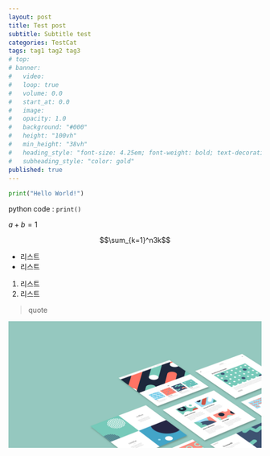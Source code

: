 ```yaml
---
layout: post
title: Test post
subtitle: Subtitle test
categories: TestCat
tags: tag1 tag2 tag3
# top:
# banner:
#   video: 
#   loop: true
#   volume: 0.0
#   start_at: 0.0
#   image: 
#   opacity: 1.0
#   background: "#000"
#   height: "100vh"
#   min_height: "38vh"
#   heading_style: "font-size: 4.25em; font-weight: bold; text-decoration: underline"
#   subheading_style: "color: gold" 
published: true
---
```


~~~ python
print("Hello World!")
~~~

python code : `print()`

$a+b=1$

$$\sum_{k=1}^n3k$$

- 리스트
- 리스트

1. 리스트
2. 리스트

> quote

![testimage](/assets/images/banners/home.jpeg)

